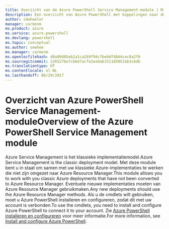 ```yaml
---
title: Overzicht van de Azure PowerShell Service Management-module | Microsoft Docs
description: Een overzicht van Azure PowerShell met koppelingen naar de installatie en configuratie.
author: sdwheeler
manager: carmonm
ms.product: azure
ms.service: azure-powershell
ms.devlang: powershell
ms.topic: conceptual
ms.author: sewhee
ms.manager: carmonm
ms.openlocfilehash: d9a99d05eb2a1ca269f94cfbe6df4b64cec8a2f6
ms.sourcegitcommit: 226527be7cb647acfe2ea9ab151185053ab3c6db
ms.translationtype: HT
ms.contentlocale: nl-NL
ms.lasthandoff: 06/29/2017
---
```

# <span data-ttu-id="0d646-103">Overzicht van Azure PowerShell Service Management-module</span><span class="sxs-lookup"><span data-stu-id="0d646-103">Overview of the Azure PowerShell Service Management module</span></span>
<a id="overview-of-the-azure-powershell-service-management-module" class="xliff"></a>

<span data-ttu-id="0d646-104">Azure Service Management is het klassieke implementatiemodel.</span><span class="sxs-lookup"><span data-stu-id="0d646-104">Azure Service Management is the classic deployment model.</span></span> <span data-ttu-id="0d646-105">Met deze module bent u in staat om samen met uw klassieke Azure-implementaties te werken die niet zijn omgezet naar Azure Resource Manager.</span><span class="sxs-lookup"><span data-stu-id="0d646-105">This module allows you to work with you classic Azure deployments that have not been converted to Azure Resource Manager.</span></span> <span data-ttu-id="0d646-106">Eventuele nieuwe implementaties moeten van Azure Resource Manager gebruikmaken.</span><span class="sxs-lookup"><span data-stu-id="0d646-106">Any new deployments should use the Azure Resource Manager methods.</span></span> <span data-ttu-id="0d646-107">Als u de cmdlets wilt gebruiken, moet u Azure PowerShell installeren en configureren, zodat dit met uw account is verbonden.</span><span class="sxs-lookup"><span data-stu-id="0d646-107">To use the cmdlets, you need to install and configure Azure PowerShell to connect it to your account.</span></span> <span data-ttu-id="0d646-108">Zie [Azure PowerShell installeren en configureren](install-azure-ps.md) voor meer informatie.</span><span class="sxs-lookup"><span data-stu-id="0d646-108">For more information, see [Install and configure Azure PowerShell](install-azure-ps.md).</span></span>
